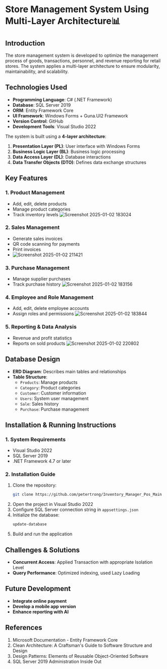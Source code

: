 # Store Management System Using Multi-Layer Architecture📊

## Introduction
The store management system is developed to optimize the management process of goods, transactions, personnel, and revenue reporting for retail stores. The system applies a multi-layer architecture to ensure modularity, maintainability, and scalability.

## Technologies Used
- **Programming Language**: C# (.NET Framework)
- **Database**: SQL Server 2019
- **ORM**: Entity Framework Core
- **UI Framework**: Windows Forms + Guna.UI2 Framework
- **Version Control**: GitHub
- **Development Tools**: Visual Studio 2022


The system is built using a **4-layer architecture**:
1. **Presentation Layer (PL)**: User interface with Windows Forms
2. **Business Logic Layer (BL)**: Business logic processing
3. **Data Access Layer (DL)**: Database interactions
4. **Data Transfer Objects (DTO)**: Defines data exchange structures

## Key Features
### 1. Product Management
- Add, edit, delete products
- Manage product categories
- Track inventory levels
![Screenshot 2025-01-02 183024](https://github.com/user-attachments/assets/09241844-3c54-4a0d-88ec-3cd2e14acade)

### 2. Sales Management
- Generate sales invoices
- QR code scanning for payments
- Print invoices
- ![Screenshot 2025-01-02 211421](https://github.com/user-attachments/assets/c40e67ec-9d03-4144-846c-18e2c4ba1f34)


### 3. Purchase Management
- Manage supplier purchases
- Track purchase history
![Screenshot 2025-01-02 183156](https://github.com/user-attachments/assets/b899d80c-9cc4-4aad-8221-8789b3e13a5e)

### 4. Employee and Role Management
- Add, edit, delete employee accounts
- Assign roles and permissions
![Screenshot 2025-01-02 183844](https://github.com/user-attachments/assets/2cf75fbf-8908-46f8-bc9a-c7bb3c6b21b0)

### 5. Reporting & Data Analysis
- Revenue and profit statistics
- Reports on sold products
  ![Screenshot 2025-01-02 220802](https://github.com/user-attachments/assets/7a541710-b964-474b-ad57-02be7e1c6718)


## Database Design
- **ERD Diagram**: Describes main tables and relationships
- **Table Structure**:
  - `Products`: Manage products
  - `Category`: Product categories
  - `Customer`: Customer information
  - `Users`: System user management
  - `Sale`: Sales history
  - `Purchase`: Purchase management

## Installation & Running Instructions
### 1. System Requirements
- Visual Studio 2022
- SQL Server 2019
- .NET Framework 4.7 or later

### 2. Installation Guide
1. Clone the repository:
   ```sh
   git clone https://github.com/petertrong/Inventory_Manager_Pos_Main
   ```
2. Open the project in Visual Studio 2022
3. Configure SQL Server connection string in `appsettings.json`
4. Initialize the database:
   ```sh
   update-database
   ```
5. Build and run the application

## Challenges & Solutions
- **Concurrent Access**: Applied Transaction with appropriate Isolation Level
- **Query Performance**: Optimized indexing, used Lazy Loading

## Future Development
- **Integrate online payment**
- **Develop a mobile app version**
- **Enhance reporting with AI**

## References
1. Microsoft Documentation - Entity Framework Core
2. Clean Architecture: A Craftsman's Guide to Software Structure and Design
3. Design Patterns: Elements of Reusable Object-Oriented Software
4. SQL Server 2019 Administration Inside Out
